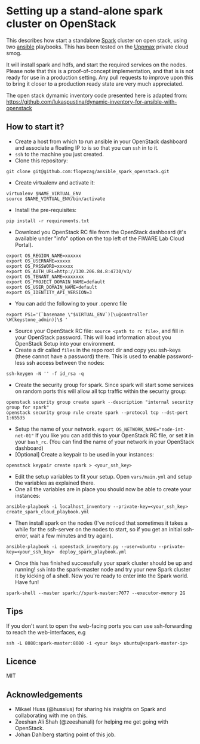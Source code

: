Setting up a stand-alone spark cluster on OpenStack
===================================================

This describes how start a standalone [Spark](http://spark.apache.org/) cluster on open stack, using two [ansible](http://www.ansible.com) playbooks. This has been tested on the [Uppmax](http://www.uppmax.uu.se/) private cloud smog.

It will install spark and hdfs, and start the required services on the nodes. Please note that this is a proof-of-concept implementation, and that is is not ready for use in a production setting. Any pull requests to improve upon this to bring it closer to a production ready state are very much appreciated.

The open stack dymamic inventory code presented here is adapted from: https://github.com/lukaspustina/dynamic-inventory-for-ansible-with-openstack

How to start it?
-----------------
- Create a host from which to run ansible in your OpenStack dashboard and associate a floating IP to is so that you can `ssh` in to it.
- `ssh` to the machine you just created.
- Clone this repository:
```
git clone git@github.com:flopezag/ansible_spark_openstack.git
```
- Create virtualenv and activate it:
```
virtualenv $NAME_VIRTUAL_ENV
source $NAME_VIRTUAL_ENV/bin/activate
```
- Install the pre-requisites:
```
pip install -r requirements.txt
```
- Download you OpenStack RC file from the OpenStack dashboard (it's available under "info" option on the top left of the FIWARE Lab Cloud Portal). 
```
export OS_REGION_NAME=xxxxxx
export OS_USERNAME=xxxxx
export OS_PASSWORD=xxxxxx
export OS_AUTH_URL=http://130.206.84.8:4730/v3/
export OS_TENANT_NAME=xxxxxxx
export OS_PROJECT_DOMAIN_NAME=default
export OS_USER_DOMAIN_NAME=default
export OS_IDENTITY_API_VERSION=3
```
- You can add the following to your .openrc file
```
export PS1='(`basename \"$VIRTUAL_ENV`)[\u@controller \W(keystone_admin)]\$ '
```
- Source your OpenStack RC file: `source <path to rc file>`, and fill in your OpenStack password. This will load information about you OpenStack Setup into your environment.
- Create a dir called `files` in the repo root dir and copy you ssh-keys (these cannot have a password) there. This is used to enable password-less ssh access between the nodes:
```
ssh-keygen -N '' -f id_rsa -q
```
- Create the security group for spark. Since spark will start some services on random ports this will allow all tcp traffic within the security group:
```
openstack security group create spark --description "internal security group for spark"
openstack security group rule create spark --protocol tcp --dst-port 1:65535
```
- Setup the name of your network. `export OS_NETWORK_NAME="node-int-net-01"` If you like you can add this to your OpenStack RC file, or set it in your `bash_rc`. (You can find the name of your network in your OpenStack dashboard)
- [Optional] Create a keypair to be used in your instances:
```
openstack keypair create spark > <your_ssh_key>
```
- Edit the setup variables to fit your setup. Open `vars/main.yml` and setup the variables as explained there.
- One all the variables are in place you should now be able to create your instances:
```
ansible-playbook -i localhost_inventory --private-key=<your_ssh_key> create_spark_cloud_playbook.yml
```
- Then install spark on the nodes (I've noticed that sometimes it takes a while for the ssh-server on the nodes to start, so if you get an initial ssh-error, wait a few minutes and try again).
```
ansible-playbook -i openstack_inventory.py --user=ubuntu --private-key=<your_ssh_key>  deploy_spark_playbook.yml
```
- Once this has finished successfully your spark cluster should be up and running! `ssh` into the spark-master node and try your new Spark cluster it by kicking of a shell. Now you're ready to enter into the Spark world. Have fun!
```
spark-shell --master spark://spark-master:7077 --executor-memory 2G
```

Tips
----
If you don't want to open the web-facing ports you can use ssh-forwarding to reach the web-interfaces, e.g

```
ssh -L 8080:spark-master:8080 -i <your key> ubuntu@<spark-master-ip>
```

Licence
-------
MIT

Acknowledgements
----------------
- Mikael Huss (@hussius) for sharing his insights on Spark and collaborating with me on this.
- Zeeshan Ali Shah (@zeeshanali) for helping me get going with OpenStack.
- Johan Dahlberg starting point of this job.
